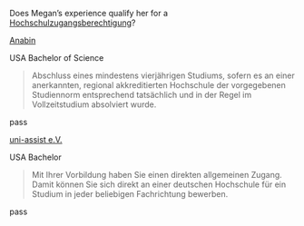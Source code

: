 Does Megan’s experience qualify her for a [Hochschulzugangsberechtigung](./Hochschulzugangsberechtigung.html)?

[Anabin](https://anabin.kmk.org/no_cache/filter/schulabschluesse-mit-hochschulzugang.html)

USA Bachelor of Science

> Abschluss eines mindestens vierjährigen Studiums, sofern es an einer anerkannten, regional akkreditierten Hochschule der vorgegebenen Studiennorm entsprechend tatsächlich und in der Regel im Vollzeitstudium absolviert wurde.

pass

[uni-assist e.V.](https://www.uni-assist.de/tools/check-hochschulzugang)

USA Bachelor

> Mit Ihrer Vorbildung haben Sie einen direkten allgemeinen Zugang. Damit können Sie sich direkt an einer deutschen Hochschule für ein Studium in jeder beliebigen Fachrichtung bewerben.

pass



